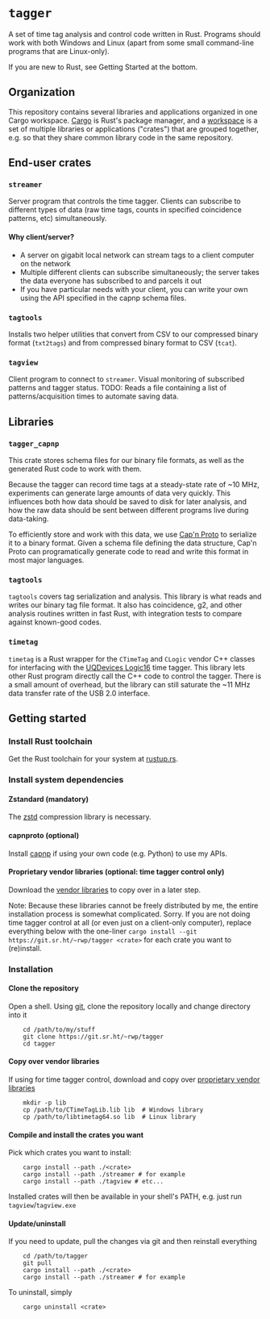 # `tagger`

A set of time tag analysis and control code written in Rust. Programs
should work with both Windows and Linux (apart from some small command-line
programs that are Linux-only).

If you are new to Rust, see Getting Started at the bottom.

## Organization

This repository contains several libraries and applications organized
in one Cargo workspace. [Cargo][c] is Rust's package manager, and a
[workspace][w] is a set of multiple libraries or applications ("crates")
that are grouped together, e.g. so that they share common library code
in the same repository.

## End-user crates

### `streamer`

Server program that controls the time tagger. Clients can subscribe to
different types of data (raw time tags, counts in specified coincidence
patterns, etc) simultaneously.

#### Why client/server?

* A server on gigabit local network can stream tags to a client computer on the network
* Multiple different clients can subscribe simultaneously; the server takes the
  data everyone has subscribed to and parcels it out
* If you have particular needs with your client, you can write your own using
  the API specified in the capnp schema files.

### `tagtools`

Installs two helper utilities that convert from CSV to our compressed binary
format (`txt2tags`) and from compressed binary format to CSV (`tcat`).

### `tagview`

Client program to connect to `streamer`. Visual monitoring of subscribed
patterns and tagger status. TODO: Reads a file containing
a list of patterns/acquisition times to automate saving data.

## Libraries

### `tagger_capnp`

This crate stores schema files for our binary file formats, as well as the
generated Rust code to work with them.

Because the tagger can record time tags at a steady-state rate of ~10 MHz,
experiments can generate large amounts of data very quickly. This influences
both how data should be saved to disk for later analysis, and how the raw data
should be sent between different programs live during data-taking.

To efficiently store and work with this data, we use [Cap'n Proto][p] to serialize
it to a binary format. Given a schema file defining the data structure, Cap'n Proto
can programatically generate code to read and write this format in most major
languages.

### `tagtools`

`tagtools` covers tag serialization and analysis. This library is what reads and writes
our binary tag file format. It also has coincidence, g2, and other analysis routines
written in fast Rust, with integration tests to compare against known-good codes.

### `timetag`

`timetag` is a Rust wrapper for the `CTimeTag` and `CLogic` vendor C++ classes
for interfacing with the [UQDevices Logic16][q] time tagger. This library lets
other Rust program directly call the C++ code to control the tagger. There is
a small amount of overhead, but the library can still saturate the ~11 MHz data
transfer rate of the USB 2.0 interface.

## Getting started

### Install Rust toolchain

Get the Rust toolchain for your system at [rustup.rs][r].

### Install system dependencies

#### Zstandard (mandatory)

The [zstd][z] compression library is necessary.

#### capnproto (optional)

Install [capnp][p] if using your own code (e.g. Python) to use my APIs.

#### Proprietary vendor libraries (optional: time tagger control only)

Download the [vendor libraries][q] to copy over in a later step.

Note: Because these libraries cannot be freely distributed by me, the entire installation
process is somewhat complicated. Sorry. If you are not doing time tagger control at all
(or even just on a client-only computer), replace everything below with the one-liner
`cargo install --git https://git.sr.ht/~rwp/tagger <crate>` for each crate you want to (re)install.

### Installation

#### Clone the repository

Open a shell. Using [git][g], clone the repository locally and change directory into it

        cd /path/to/my/stuff
        git clone https://git.sr.ht/~rwp/tagger
        cd tagger

#### Copy over vendor libraries

If using for time tagger control, download and copy over [proprietary vendor libraries][q]

        mkdir -p lib
        cp /path/to/CTimeTagLib.lib lib  # Windows library
        cp /path/to/libtimetag64.so lib  # Linux library

#### Compile and install the crates you want

Pick which crates you want to install:

        cargo install --path ./<crate>
        cargo install --path ./streamer # for example
        cargo install --path ./tagview # etc...

Installed crates will then be available in your shell's PATH, e.g. just run `tagview`/`tagview.exe`

#### Update/uninstall

If you need to update, pull the changes via git and then reinstall everything

        cd /path/to/tagger
        git pull
        cargo install --path ./<crate>
        cargo install --path ./streamer # for example

To uninstall, simply

        cargo uninstall <crate>


[c]: https://doc.rust-lang.org/cargo/
[g]: https://git-scm.com/
[p]: https://capnproto.org/
[q]: https://uqdevices.com/products/
[r]: https://rustup.rs/
[w]: https://doc.rust-lang.org/book/ch14-03-cargo-workspaces.html
[z]: https://facebook.github.io/zstd/